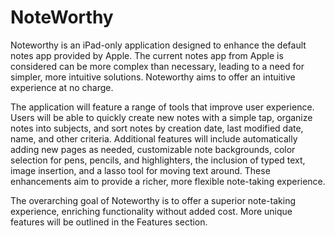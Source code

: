 # NoteWorthy

Noteworthy is an iPad-only application designed to enhance the default notes app provided by Apple. The current notes app from Apple is considered can be more complex than necessary, leading to a need for simpler, more intuitive solutions. Noteworthy aims to offer an intuitive experience at no charge.

The application will feature a range of tools that improve user experience. Users will be able to quickly create new notes with a simple tap, organize notes into subjects, and sort notes by creation date, last modified date, name, and other criteria. Additional features will include automatically adding new pages as needed, customizable note backgrounds, color selection for pens, pencils, and highlighters, the inclusion of typed text, image insertion, and a lasso tool for moving text around. These enhancements aim to provide a richer, more flexible note-taking experience.

The overarching goal of Noteworthy is to offer a superior note-taking experience, enriching functionality without added cost. More unique features will be outlined in the Features section.
